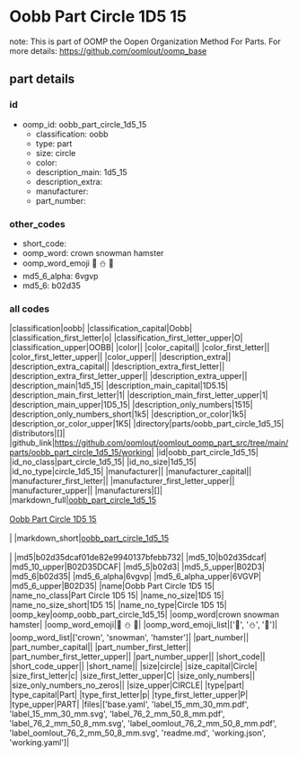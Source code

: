 # Oobb Part Circle 1D5 15  

note: This is part of OOMP the Oopen Organization Method For Parts. For more details: https://github.com/oomlout/oomp_base

##  part details





### id
* oomp_id: oobb_part_circle_1d5_15
  * classification: oobb
  * type: part
  * size: circle
  * color: 
  * description_main: 1d5_15
  * description_extra: 
  * manufacturer: 
  * part_number: 

### other_codes
* short_code: 
* oomp_word: crown snowman hamster
* oomp_word_emoji :crown: :snowman: :hamster:
* md5_6_alpha: 6vgvp
* md5_6: b02d35

### all codes 
|classification|oobb|
|classification_capital|Oobb|
|classification_first_letter|o|
|classification_first_letter_upper|O|
|classification_upper|OOBB|
|color||
|color_capital||
|color_first_letter||
|color_first_letter_upper||
|color_upper||
|description_extra||
|description_extra_capital||
|description_extra_first_letter||
|description_extra_first_letter_upper||
|description_extra_upper||
|description_main|1d5_15|
|description_main_capital|1D5.15|
|description_main_first_letter|1|
|description_main_first_letter_upper|1|
|description_main_upper|1D5_15|
|description_only_numbers|1515|
|description_only_numbers_short|1k5|
|description_or_color|1k5|
|description_or_color_upper|1K5|
|directory|parts/oobb_part_circle_1d5_15|
|distributors|[]|
|github_link|https://github.com/oomlout/oomlout_oomp_part_src/tree/main/parts/oobb_part_circle_1d5_15/working|
|id|oobb_part_circle_1d5_15|
|id_no_class|part_circle_1d5_15|
|id_no_size|1d5_15|
|id_no_type|circle_1d5_15|
|manufacturer||
|manufacturer_capital||
|manufacturer_first_letter||
|manufacturer_first_letter_upper||
|manufacturer_upper||
|manufacturers|[]|
|markdown_full|[oobb_part_circle_1d5_15](https://github.com/oomlout/oomlout_oomp_part_src/tree/main/parts/oobb_part_circle_1d5_15/working)<br>[](https://github.com/oomlout/oomlout_oomp_part_src/tree/main/parts/oobb_part_circle_1d5_15/working)<br>[Oobb Part Circle 1D5 15](https://github.com/oomlout/oomlout_oomp_part_src/tree/main/parts/oobb_part_circle_1d5_15/working)<br><br>|
|markdown_short|[oobb_part_circle_1d5_15](https://github.com/oomlout/oomlout_oomp_part_src/tree/main/parts/oobb_part_circle_1d5_15/working)<br><br>|
|md5|b02d35dcaf01de82e9940137bfebb732|
|md5_10|b02d35dcaf|
|md5_10_upper|B02D35DCAF|
|md5_5|b02d3|
|md5_5_upper|B02D3|
|md5_6|b02d35|
|md5_6_alpha|6vgvp|
|md5_6_alpha_upper|6VGVP|
|md5_6_upper|B02D35|
|name|Oobb Part Circle 1D5 15|
|name_no_class|Part Circle 1D5 15|
|name_no_size|1D5 15|
|name_no_size_short|1D5 15|
|name_no_type|Circle 1D5 15|
|oomp_key|oomp_oobb_part_circle_1d5_15|
|oomp_word|crown snowman hamster|
|oomp_word_emoji|:crown: :snowman: :hamster:|
|oomp_word_emoji_list|[':crown:', ':snowman:', ':hamster:']|
|oomp_word_list|['crown', 'snowman', 'hamster']|
|part_number||
|part_number_capital||
|part_number_first_letter||
|part_number_first_letter_upper||
|part_number_upper||
|short_code||
|short_code_upper||
|short_name||
|size|circle|
|size_capital|Circle|
|size_first_letter|c|
|size_first_letter_upper|C|
|size_only_numbers||
|size_only_numbers_no_zeros||
|size_upper|CIRCLE|
|type|part|
|type_capital|Part|
|type_first_letter|p|
|type_first_letter_upper|P|
|type_upper|PART|
|files|['base.yaml', 'label_15_mm_30_mm.pdf', 'label_15_mm_30_mm.svg', 'label_76_2_mm_50_8_mm.pdf', 'label_76_2_mm_50_8_mm.svg', 'label_oomlout_76_2_mm_50_8_mm.pdf', 'label_oomlout_76_2_mm_50_8_mm.svg', 'readme.md', 'working.json', 'working.yaml']|
